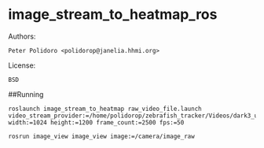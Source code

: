 # image_stream_to_heatmap_ros

Authors:

    Peter Polidoro <polidorop@janelia.hhmi.org>

License:

    BSD

##Running

```shell
roslaunch image_stream_to_heatmap raw_video_file.launch video_stream_provider:=/home/polidorop/zebrafish_tracker/Videos/dark3_uint8_1024x1200_2500frames.raw width:=1024 height:=1200 frame_count:=2500 fps:=50
```

```shell
rosrun image_view image_view image:=/camera/image_raw
```
